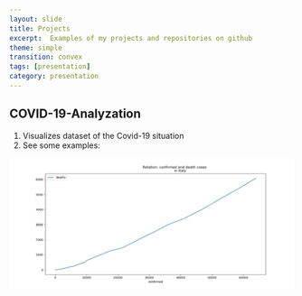 ```yaml
---
layout: slide
title: Projects
excerpt:  Examples of my projects and repositories on github
theme: simple
transition: convex
tags: [presentation]
category: presentation
---
```

<section data-markdown>

## COVID-19-Analyzation
1. Visualizes dataset of the Covid-19 situation
2. See some examples:

![](https://github.com/m1ghtfr3e/m1ghtfr3e.github.io/blob/master/images/conf-dead.jpg)
